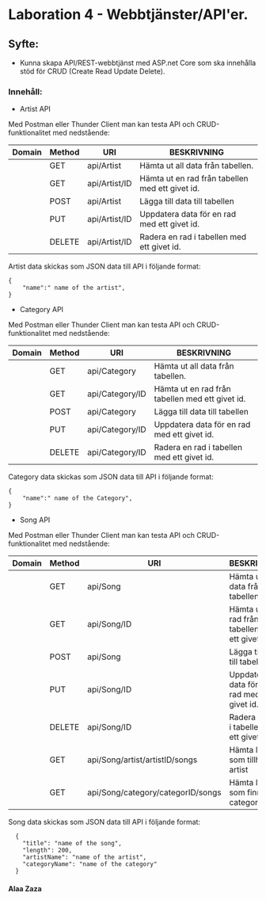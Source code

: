 #  Laboration 4 - Webbtjänster/API'er.

## Syfte: 

- Kunna skapa API/REST-webbtjänst med ASP.net Core som ska innehålla stöd för CRUD (Create Read Update Delete).


###   Innehåll: 

- Artist API 

Med Postman eller Thunder Client man kan testa API och CRUD-funktionalitet med nedstående:
       
| Domain | Method    | URI                   | BESKRIVNING  |
| ------------|-----------|--------|--------| 
|        | GET       | api/Artist             | Hämta ut all data från tabellen.                |
|        | GET       | api/Artist/ID          | Hämta ut en rad från tabellen med ett givet id. |
|        | POST      | api/Artist             | Lägga till data till tabellen                   |
|        | PUT       | api/Artist/ID          | Uppdatera data för en rad med ett givet id.     |      
|        | DELETE    | api/Artist/ID          | Radera en rad i tabellen med ett givet id.      |


Artist data skickas som JSON data till API i följande format:

```
{
    "name":" name of the artist",
}
```
- Category API 

Med Postman eller Thunder Client man kan testa API och CRUD-funktionalitet med nedstående:

| Domain | Method    | URI                   | BESKRIVNING  |
| ------------|-----------|--------|--------| 
|        | GET       | api/Category             | Hämta ut all data från tabellen.                |
|        | GET       | api/Category/ID          | Hämta ut en rad från tabellen med ett givet id. |
|        | POST      | api/Category             | Lägga till data till tabellen                   |
|        | PUT       | api/Category/ID          | Uppdatera data för en rad med ett givet id.     |      
|        | DELETE    | api/Category/ID          | Radera en rad i tabellen med ett givet id.      |


Category data skickas som JSON data till API i följande format:

```
{
    "name":" name of the Category",
}
```
- Song API 

Med Postman eller Thunder Client man kan testa API och CRUD-funktionalitet med nedstående:

| Domain | Method    | URI                   | BESKRIVNING  |
| ------------|-----------|------------------------------|-------------------------------------------------| 
|        | GET       | api/Song                          | Hämta ut all data från tabellen.                |
|        | GET       | api/Song/ID                       | Hämta ut en rad från tabellen med ett givet id. |
|        | POST      | api/Song                          | Lägga till data till tabellen                   |
|        | PUT       | api/Song/ID                       | Uppdatera data för en rad med ett givet id.     |      
|        | DELETE    | api/Song/ID                       | Radera en rad i tabellen med ett givet id.      |
|        | GET       | api/Song/artist/artistID/songs    | Hämta låter som tillhör en artist               |
|        | GET       | api/Song/category/categorID/songs | Hämta låter som finns i en category             |


Song data skickas som JSON data till API i följande format:

```
  {
    "title": "name of the song",
    "length": 200,
    "artistName": "name of the artist",
    "categoryName": "name of the category"
  }

```
#### Alaa Zaza